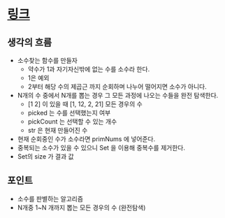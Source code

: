 # [링크](https://programmers.co.kr/learn/courses/30/lessons/42839)

## 생각의 흐름

- 소수찾는 함수를 만들자
  - 약수가 1과 자기자신밖에 없는 수를 소수라 한다.
  - 1은 예외
  - 2부터 해당 수의 제곱근 까지 순회하며 나누어 떨어지면 소수가 아니다.
- N개의 수 중에서 N개를 뽑는 경우 그 모든 과정에 나오는 수들을 완전 탐색한다.
  - [1 2] 이 있을 때 [1, 12, 2, 21] 모든 경우의 수
  - picked 는 수를 선택했는지 여부
  - pickCount 는 선택할 수 있는 개수
  - str 은 현재 만들어진 수
- 현재 순회중인 수가 소수라면 primNums 에 넣어준다.
- 중복되는 소수가 있을 수 있으니 Set 을 이용해 중복수를 제거한다.
- Set의 size 가 결과 값

## 포인트

- 소수를 판별하는 알고리즘
- N개중 1~N 개까지 뽑는 모든 경우의 수 (완전탐색)
